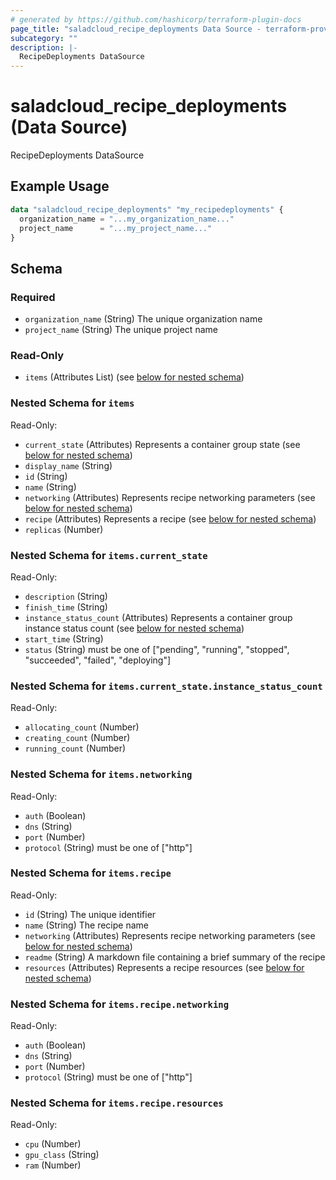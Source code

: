 ```yaml
---
# generated by https://github.com/hashicorp/terraform-plugin-docs
page_title: "saladcloud_recipe_deployments Data Source - terraform-provider-saladcloud"
subcategory: ""
description: |-
  RecipeDeployments DataSource
---
```


# saladcloud_recipe_deployments (Data Source)

RecipeDeployments DataSource

## Example Usage

```terraform
data "saladcloud_recipe_deployments" "my_recipedeployments" {
  organization_name = "...my_organization_name..."
  project_name      = "...my_project_name..."
}
```

<!-- schema generated by tfplugindocs -->
## Schema

### Required

- `organization_name` (String) The unique organization name
- `project_name` (String) The unique project name

### Read-Only

- `items` (Attributes List) (see [below for nested schema](#nestedatt--items))

<a id="nestedatt--items"></a>
### Nested Schema for `items`

Read-Only:

- `current_state` (Attributes) Represents a container group state (see [below for nested schema](#nestedatt--items--current_state))
- `display_name` (String)
- `id` (String)
- `name` (String)
- `networking` (Attributes) Represents recipe networking parameters (see [below for nested schema](#nestedatt--items--networking))
- `recipe` (Attributes) Represents a recipe (see [below for nested schema](#nestedatt--items--recipe))
- `replicas` (Number)

<a id="nestedatt--items--current_state"></a>
### Nested Schema for `items.current_state`

Read-Only:

- `description` (String)
- `finish_time` (String)
- `instance_status_count` (Attributes) Represents a container group instance status count (see [below for nested schema](#nestedatt--items--current_state--instance_status_count))
- `start_time` (String)
- `status` (String) must be one of ["pending", "running", "stopped", "succeeded", "failed", "deploying"]

<a id="nestedatt--items--current_state--instance_status_count"></a>
### Nested Schema for `items.current_state.instance_status_count`

Read-Only:

- `allocating_count` (Number)
- `creating_count` (Number)
- `running_count` (Number)



<a id="nestedatt--items--networking"></a>
### Nested Schema for `items.networking`

Read-Only:

- `auth` (Boolean)
- `dns` (String)
- `port` (Number)
- `protocol` (String) must be one of ["http"]


<a id="nestedatt--items--recipe"></a>
### Nested Schema for `items.recipe`

Read-Only:

- `id` (String) The unique identifier
- `name` (String) The recipe name
- `networking` (Attributes) Represents recipe networking parameters (see [below for nested schema](#nestedatt--items--recipe--networking))
- `readme` (String) A markdown file containing a brief summary of the recipe
- `resources` (Attributes) Represents a recipe resources (see [below for nested schema](#nestedatt--items--recipe--resources))

<a id="nestedatt--items--recipe--networking"></a>
### Nested Schema for `items.recipe.networking`

Read-Only:

- `auth` (Boolean)
- `dns` (String)
- `port` (Number)
- `protocol` (String) must be one of ["http"]


<a id="nestedatt--items--recipe--resources"></a>
### Nested Schema for `items.recipe.resources`

Read-Only:

- `cpu` (Number)
- `gpu_class` (String)
- `ram` (Number)


